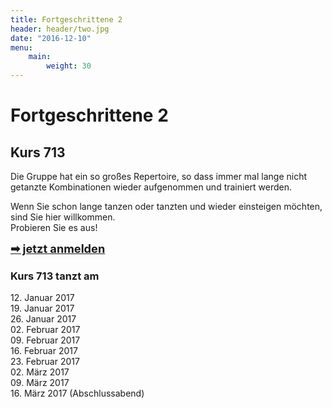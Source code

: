 ```yaml
---
title: Fortgeschrittene 2
header: header/two.jpg
date: "2016-12-10"
menu: 
    main:
        weight: 30
---
```


# Fortgeschrittene 2
## Kurs 713

Die Gruppe hat ein so großes Repertoire, so dass immer mal lange nicht getanzte Kombinationen wieder aufgenommen und trainiert werden.

Wenn Sie schon lange tanzen oder tanzten und wieder einsteigen möchten, sind Sie hier willkommen.  
Probieren Sie es aus!

<span style="font-size: 1.3em;">**[➡ jetzt anmelden](kontakt)**</span>

### Kurs 713 tanzt am

12\. Januar 2017  
19\. Januar 2017  
26\. Januar 2017  
02\. Februar 2017  
09\. Februar 2017  
16\. Februar 2017  
23\. Februar 2017  
02\. März 2017  
09\. März 2017  
16\. März 2017 (Abschlussabend)  
